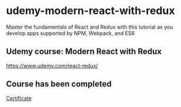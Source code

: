 # udemy-modern-react-with-redux
Master the fundamentals of React and Redux with this tutorial as you develop apps supported by NPM, Webpack, and ES6

## Udemy course: Modern React with Redux
https://www.udemy.com/react-redux/

## Course has been completed
[Certificate](https://www.udemy.com/certificate/UC-QESJIVSD/)
